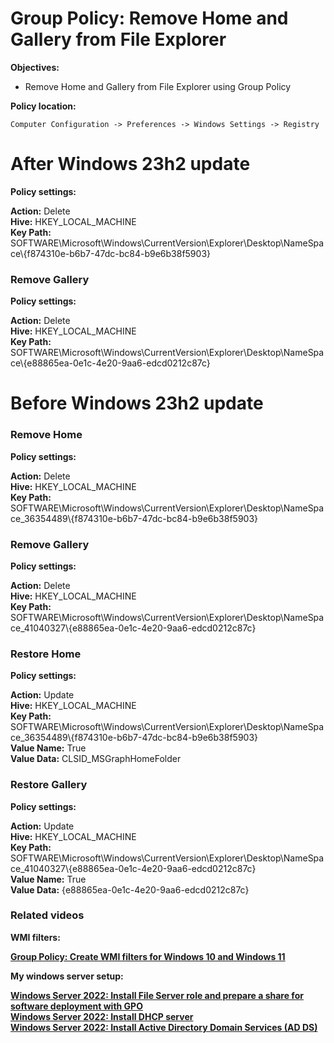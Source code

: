 # Group Policy: Remove Home and Gallery from File Explorer

<b>Objectives:</b>

* Remove Home and Gallery from File Explorer using Group Policy

<b>Policy location:</b>
```
Computer Configuration -> Preferences -> Windows Settings -> Registry
```

# After Windows 23h2 update

<b>Policy settings:</b>

<b>Action:</b> Delete <br />
<b>Hive:</b> HKEY_LOCAL_MACHINE <br />
<b>Key Path:</b> SOFTWARE\Microsoft\Windows\CurrentVersion\Explorer\Desktop\NameSpace\\{f874310e-b6b7-47dc-bc84-b9e6b38f5903} <br />

### Remove Gallery

<b>Policy settings:</b>

<b>Action:</b> Delete <br />
<b>Hive:</b> HKEY_LOCAL_MACHINE <br />
<b>Key Path:</b> SOFTWARE\Microsoft\Windows\CurrentVersion\Explorer\Desktop\NameSpace\\{e88865ea-0e1c-4e20-9aa6-edcd0212c87c} <br />

# Before Windows 23h2 update

### Remove Home

<b>Policy settings:</b>

<b>Action:</b> Delete <br />
<b>Hive:</b> HKEY_LOCAL_MACHINE <br />
<b>Key Path:</b> SOFTWARE\Microsoft\Windows\CurrentVersion\Explorer\Desktop\NameSpace_36354489\\{f874310e-b6b7-47dc-bc84-b9e6b38f5903} <br />

### Remove Gallery

<b>Policy settings:</b>

<b>Action:</b> Delete <br />
<b>Hive:</b> HKEY_LOCAL_MACHINE <br />
<b>Key Path:</b> SOFTWARE\Microsoft\Windows\CurrentVersion\Explorer\Desktop\NameSpace_41040327\\{e88865ea-0e1c-4e20-9aa6-edcd0212c87c} <br />

### Restore Home

<b>Policy settings:</b>

<b>Action:</b> Update <br />
<b>Hive:</b> HKEY_LOCAL_MACHINE <br />
<b>Key Path:</b> SOFTWARE\Microsoft\Windows\CurrentVersion\Explorer\Desktop\NameSpace_36354489\\{f874310e-b6b7-47dc-bc84-b9e6b38f5903} <br />
<b>Value Name:</b> True <br />
<b>Value Data:</b> CLSID_MSGraphHomeFolder

### Restore Gallery

<b>Policy settings:</b>

<b>Action:</b> Update <br />
<b>Hive:</b> HKEY_LOCAL_MACHINE <br />
<b>Key Path:</b> SOFTWARE\Microsoft\Windows\CurrentVersion\Explorer\Desktop\NameSpace_41040327\\{e88865ea-0e1c-4e20-9aa6-edcd0212c87c} <br />
<b>Value Name:</b> True <br />
<b>Value Data:</b> {e88865ea-0e1c-4e20-9aa6-edcd0212c87c}

### Related videos

<b>WMI filters:<b> <br />

[Group Policy: Create WMI filters for Windows 10 and Windows 11](https://youtu.be/7k_kpaLpMI8)

<b>My windows server setup:</b> <br />

[Windows Server 2022: Install File Server role and prepare a share for software deployment with GPO](https://youtu.be/jEWSdC2qwyA) <br />
[Windows Server 2022: Install DHCP server](https://youtu.be/8n0MD9stQis) <br />
[Windows Server 2022: Install Active Directory Domain Services (AD DS)](https://youtu.be/1cYewbW3Tl0) <br />
